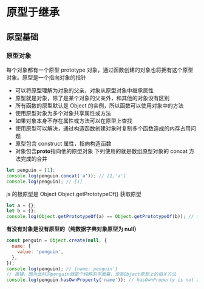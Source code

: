 # 原型于继承

## 原型基础

### 原型对象

每个对象都有一个原型 prototype 对象，通过函数创建的对象也将拥有这个原型对象。原型是一个指向对象的指针

- 可以将原型理解为对象的父亲，对象从原型对象中继承属性
- 原型就是对象，除了是某个对象的父亲外，和其他的对象没有区别
- 所有函数的原型默认是 Object 的实例，所以函数可以使用对象中的方法
- 使用原型对象为多个对象共享属性或方法
- 如果对象本身不存在属性或方法可以在原型上查找
- 使用原型可以解决，通过构造函数创建对象时复制多个函数造成的内存占用问题
- 原型包含 construct 属性，指向构造函数
- 对象包含**proto**指向他的原型对象
  下列使用的就是数组原型对象的 concat 方法完成的合并

```js
let penguin = [1];
console.log(penguin.concat('a')); // [1,'a']
console.log(penguin); // [1]
```

js 的根原型是 Object Object.getPrototypeOf() 获取原型

```js
let a = {};
let b = {};
console.log(Object.getPrototypeOf(a) == Object.getPrototypeOf(b)); // true
```

**有没有对象是没有原型的（纯数据字典对象原型为 null）**

```js
const penguin = Object.create(null, {
  name: {
    value: 'penguin',
  },
});
console.log(penguin); // {name:'penguin'}
// 报错，因为此时的penguin就是个纯粹的字面量，没有Object原型上的相关方法
console.log(penguin.hasOwnProperty('name')); // hasOwnProperty is not a function
```
